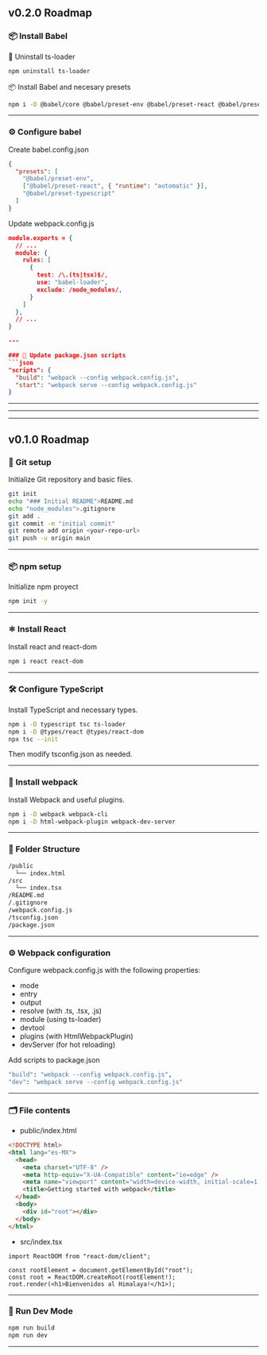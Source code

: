 ## v0.2.0 Roadmap

### 📦 Install Babel

🧹 Uninstall ts-loader

```bash
npm uninstall ts-loader
```

📦 Install Babel and necesary presets

```bash
npm i -D @babel/core @babel/preset-env @babel/preset-react @babel/preset-typescript babel-loader
```

---

### ⚙️ Configure babel

Create babel.config.json

```json
{
  "presets": [
    "@babel/preset-env",
    ["@babel/preset-react", { "runtime": "automatic" }],
    "@babel/preset-typescript"
  ]
}
```

Update webpack.config.js

```json
module.exports = {
  // ...
  module: {
    rules: [
      {
        test: /\.(ts|tsx)$/,
        use: "babel-loader",
        exclude: /node_modules/,
      }
    ]
  },
  // ...
}

---

### 🧬 Update package.json scripts
```json
"scripts": {
  "build": "webpack --config webpack.config.js",
  "start": "webpack serve --config webpack.config.js"
}
```

---
---
---

## v0.1.0 Roadmap

### 🧱 Git setup

Initialize Git repository and basic files.

```bash
git init
echo "### Initial README">README.md
echo "node_modules">.gitignore
git add .
git commit -m "initial commit"
git remote add origin <your-repo-url>
git push -u origin main
```

---

### 📦 npm setup

Initialize npm proyect

```bash
npm init -y
```

---

### ⚛️ Install React

Install react and react-dom

```bash
npm i react react-dom
```

---

### 🛠️ Configure TypeScript

Install TypeScript and necessary types.

```bash
npm i -D typescript tsc ts-loader
npm i -D @types/react @types/react-dom
npx tsc --init
```

Then modify tsconfig.json as needed.

---

### 🔧 Install webpack

Install Webpack and useful plugins.

```bash
npm i -D webpack webpack-cli
npm i -D html-webpack-plugin webpack-dev-server
```

---

### 📁 Folder Structure

```bash
/public
  └── index.html
/src
  └── index.tsx
/README.md
/.gitignore
/webpack.config.js
/tsconfig.json
/package.json
```

---

### ⚙️ Webpack configuration

Configure webpack.config.js with the following properties:

- mode
- entry
- output
- resolve (with .ts, .tsx, .js)
- module (using ts-loader)
- devtool
- plugins (with HtmlWebpackPlugin)
- devServer (for hot reloading)

Add scripts to package.json

```bash
"build": "webpack --config webpack.config.js",
"dev": "webpack serve --config webpack.config.js"
```

---

### 🗂️ File contents

- public/index.html

```html
<!DOCTYPE html>
<html lang="es-MX">
  <head>
    <meta charset="UTF-8" />
    <meta http-equiv="X-UA-Compatible" content="ie=edge" />
    <meta name="viewport" content="width=device-width, initial-scale=1.0" />
    <title>Getting started with webpack</title>
  </head>
  <body>
    <div id="root"></div>
  </body>
</html>
```

- src/index.tsx

```tsx
import ReactDOM from "react-dom/client";

const rootElement = document.getElementById("root");
const root = ReactDOM.createRoot(rootElement!);
root.render(<h1>Bienvenidos al Himalaya!</h1>);
```

---

### 🚀 Run Dev Mode

```bash
npm run build
npm run dev
```

---
